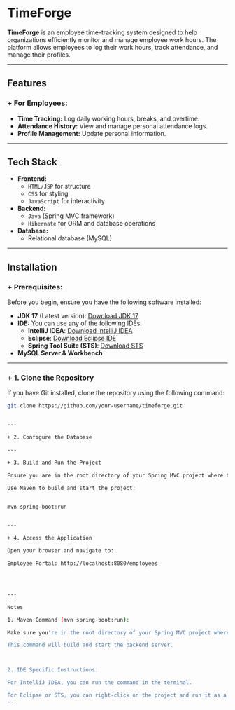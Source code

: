 # TimeForge

**TimeForge** is an employee time-tracking system designed to help organizations efficiently monitor and manage employee work hours. The platform allows employees to log their work hours, track attendance, and manage their profiles.

---

## Features

### + For Employees:
- **Time Tracking:** Log daily working hours, breaks, and overtime.
- **Attendance History:** View and manage personal attendance logs.
- **Profile Management:** Update personal information.

---

## Tech Stack

- **Frontend:**
  - `HTML/JSP` for structure
  - `CSS` for styling
  - `JavaScript` for interactivity
- **Backend:**
  - `Java` (Spring MVC framework)
  - `Hibernate` for ORM and database operations
- **Database:**
  - Relational database (MySQL)

---

## Installation

### + Prerequisites:
Before you begin, ensure you have the following software installed:

- **JDK 17** (Latest version): [Download JDK 17](https://www.oracle.com/java/technologies/javase/jdk17-0-13-later-archive-downloads.html)
- **IDE:** You can use any of the following IDEs:
  - **IntelliJ IDEA**: [Download IntelliJ IDEA](https://www.jetbrains.com/idea/download/)
  - **Eclipse**: [Download Eclipse IDE](https://www.eclipse.org/downloads/)
  - **Spring Tool Suite (STS)**: [Download STS](https://spring.io/tools)
- **MySQL Server & Workbench**

---

### + 1. Clone the Repository

If you have Git installed, clone the repository using the following command:

```bash
git clone https://github.com/your-username/timeforge.git


---

+ 2. Configure the Database

---

+ 3. Build and Run the Project

Ensure you are in the root directory of your Spring MVC project where the pom.xml file is located.

Use Maven to build and start the project:


mvn spring-boot:run


---

+ 4. Access the Application

Open your browser and navigate to:

Employee Portal: http://localhost:8080/employees




---

Notes

1. Maven Command (mvn spring-boot:run):

Make sure you're in the root directory of your Spring MVC project where the pom.xml file is located.

This command will build and start the backend server.



2. IDE Specific Instructions:

For IntelliJ IDEA, you can run the command in the terminal.

For Eclipse or STS, you can right-click on the project and run it as a Spring Boot application.
---

```
